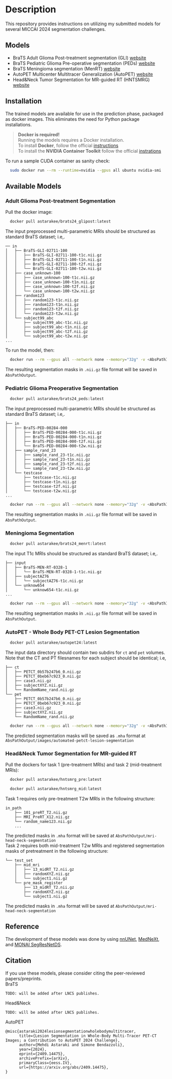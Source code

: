 # Description

This repository provides instructions on utilizing my submitted models for several MICCAI 2024 segmentation challenges.

## Models

- BraTS Adult Glioma Post-treatment segmentation (GLI) [website](https://www.synapse.org/Synapse:syn53708249/wiki/627500)
- BraTS Pediatric Glioma Pre-operative segmentation (PEDs) [website](https://www.synapse.org/Synapse:syn53708249/wiki/627505)
- BraTS Meningioma segmentation (MenRT) [website](https://www.synapse.org/Synapse:syn53708249/wiki/627503)
- AutoPET Multicenter Multitracer Generalization (AutoPET) [website](https://autopet-iii.grand-challenge.org/)
- Head&Neck Tumor Segmentation for MR-guided RT (HNTSMRG) [website](https://hntsmrg24.grand-challenge.org/)

## Installation

The trained models are available for use in the prediction phase, packaged as docker images. This eliminates the need for Python package installations.

> **Docker is required!** <br>
> Running the models requires a Docker installation. <br>
> To install **Docker**, follow the official [instructions](https://docs.docker.com/get-docker/) <br>
> To install the **NVIDIA Container Toolkit** follow the official [instrations](https://docs.nvidia.com/datacenter/cloud-native/container-toolkit/latest/install-guide.html) <br>

To run a sample CUDA container as sanity check:
```bash
  sudo docker run --rm --runtime=nvidia --gpus all ubuntu nvidia-smi
```

## Available Models

### Adult Glioma Post-treatment Segmentation
Pull the docker image:
```bash
  docker pull astarakee/brats24_glipost:latest
```
The input preprocessed multi-parametric MRIs should be structured as standard BraTS dataset; i.e,.
```
── in
│   ├── BraTS-GLI-02711-100
│   │   ├── BraTS-GLI-02711-100-t1c.nii.gz
│   │   ├── BraTS-GLI-02711-100-t1n.nii.gz
│   │   ├── BraTS-GLI-02711-100-t2f.nii.gz
│   │   └── BraTS-GLI-02711-100-t2w.nii.gz
│   ├── case_unknown-100
│   │   ├── case_unknown-100-t1c.nii.gz
│   │   ├── case_unknown-100-t1n.nii.gz
│   │   ├── case_unknown-100-t2f.nii.gz
│   │   └── case_unknown-100-t2w.nii.gz
│   ├── random123
│   │   ├── random123-t1c.nii.gz
│   │   ├── random123-t1n.nii.gz
│   │   ├── random123-t2f.nii.gz
│   │   └── random123-t2w.nii.gz
│   └── subject99_abc
│       ├── subject99_abc-t1c.nii.gz
│       ├── subject99_abc-t1n.nii.gz
│       ├── subject99_abc-t2f.nii.gz
│       └── subject99_abc-t2w.nii.gz
...
```
To run the model, then:
```bash
  docker run --rm --gpus all --network none --memory="32g" -v <AbsPathInput>:/input/images -v <AbsPathOutput>:/output/pred --shm-size 2g astarakee/brats24_glipost:latest
```
The resulting segmentation masks in `.nii.gz` file format will be saved in `AbsPathOutput`.

### Pediatric Glioma Preoperative Segmentation
```bash
  docker pull astarakee/brats24_peds:latest
```
The input preprocessed multi-parametric MRIs should be structured as standard BraTS dataset; i.e,.
```
├── in
│   ├── BraTS-PED-00284-000
│   │   ├── BraTS-PED-00284-000-t1c.nii.gz
│   │   ├── BraTS-PED-00284-000-t1n.nii.gz
│   │   ├── BraTS-PED-00284-000-t2f.nii.gz
│   │   └── BraTS-PED-00284-000-t2w.nii.gz
│   ├── sample_rand_23
│   │   ├── sample_rand_23-t1c.nii.gz
│   │   ├── sample_rand_23-t1n.nii.gz
│   │   ├── sample_rand_23-t2f.nii.gz
│   │   └── sample_rand_23-t2w.nii.gz
│   └── testcase
│       ├── testcase-t1c.nii.gz
│       ├── testcase-t1n.nii.gz
│       ├── testcase-t2f.nii.gz
│       └── testcase-t2w.nii.gz
...
```
```bash
  docker run --rm --gpus all --network none --memory="32g" -v <AbsPathInput>:/input/images -v <AbsPathOutput>:/output/pred --shm-size 2g astarakee/brats24_peds:latest
```
The resulting segmentation masks in `.nii.gz` file format will be saved in `AbsPathOutput`.

### Meningioma Segmentation
```bash
  docker pull astarakee/brats24_menrt:latest
```
The input T1c MRIs should be structured as standard BraTS dataset; i.e,.
```
├── input
│   ├── BraTS-MEN-RT-0328-1
│   │   └── BraTS-MEN-RT-0328-1-t1c.nii.gz
│   ├── subjectAZ76
│   │   └── subjectAZ76-t1c.nii.gz
│   └── unknow654
│       └── unknow654-t1c.nii.gz
...
```
```bash
  docker run --rm --gpus all --network none --memory="32g" -v <AbsPathInput>:/input/images -v <AbsPathInput>:/output/pred --shm-size 2g astarakee/brats24_menrt:latest
```
The resulting segmentation masks in `.nii.gz` file format will be saved in `AbsPathOutput`.

### AutoPET - Whole Body PET-CT Lesion Segmentation
```bash
  docker pull astarakee/autopet24:latest
```
The input data directory should contain two subdirs for `ct` and `pet` volumes. <br>
Note that the CT and PT filesnames for each subject should be identical; i.e,
```
├── ct
│   ├── PETCT_0b57b247b6_0.nii.gz
│   ├── PETCT_0beb67c923_0.nii.gz
│   ├── case3.nii.gz
│   ├── subjectXYZ.nii.gz
│   └── RandomName_rand.nii.gz
└── pet
    ├── PETCT_0b57b247b6_0.nii.gz
    ├── PETCT_0beb67c923_0.nii.gz
    ├── case3.nii.gz
    ├── subjectXYZ.nii.gz
    └── RandomName_rand.nii.gz

```
```bash
  docker run --rm --gpus all --network none --memory="32g" -v <AbsPathInput>:/input -v <AbsPathInput>:/output --shm-size 2g astarakee/autopet24:latest
```
The predicted segmentation masks will be saved as `.mha` format at `AbsPathOutput/images/automated-petct-lesion-segmentation`

### Head&Neck Tumor Segmentation for MR-guided RT
Pull the dockers for task 1 (pre-treatment MRIs) and task 2 (mid-treatment MRIs):
```bash
  docker pull astarakee/hntsmrg_pre:latest
```
```bash
  docker pull astarakee/hntsmrg_mid:latest
```
Task 1 requires only pre-treatment T2w MRIs in the following structure:
```
in_path
    ├── 101_preRT_T2.nii.gz
    ├── MRI_PreRT_X12.nii.gz
    └── random_name123.nii.gz
    ...
```
The predicted masks in `.mha` format will be saved at `AbsPathOutput/mri-head-neck-segmentation` <br>
Task 2 requires both mid-treatment T2w MRIs and registered segmentation masks of pretreatment in the following structure:
```
└── test_set
    ├── mid_mri
    │   ├── 13_midRT_T2.nii.gz
    │   ├── randomXYZ.nii.gz
    │   └── subject1.nii.gz
    └── pre_mask_register
        ├── 13_midRT_T2.nii.gz
        ├── randomXYZ.nii.gz
        └── subject1.nii.gz
```
The predicted masks in `.mha` format will be saved at `AbsPathOutput/mri-head-neck-segmentation` <br>

## Reference
The development of these models was done by using [nnUNet](https://github.com/MIC-DKFZ/nnUNet), [MedNeXt](https://github.com/MIC-DKFZ/MedNeXt), and [MONAI SegResNetDS](https://github.com/Project-MONAI/tutorials).

## Citation
If you use these models, please consider citing the peer-reviewed papers/preprints. <br>
BraTS
```
TODO: will be added after LNCS publishes.
```
Head&Neck
```
TODO: will be added after LNCS publishes.
```
AutoPET
```
@misc{astaraki2024lesionsegmentationwholebodymultitracer,
      title={Lesion Segmentation in Whole-Body Multi-Tracer PET-CT Images; a Contribution to AutoPET 2024 Challenge}, 
      author={Mehdi Astaraki and Simone Bendazzoli},
      year={2024},
      eprint={2409.14475},
      archivePrefix={arXiv},
      primaryClass={eess.IV},
      url={https://arxiv.org/abs/2409.14475}, 
}
```
